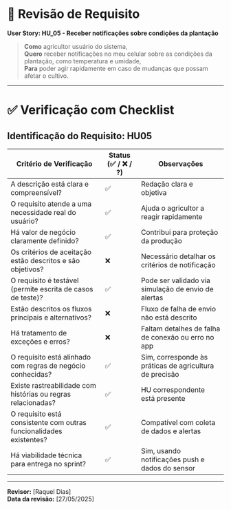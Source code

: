 # 🧪 Revisão de Requisito

**User Story: HU_05 - Receber notificações sobre condições da plantação**

> **Como** agricultor usuário do sistema,  
> **Quero** receber notificações no meu celular sobre as condições da plantação, como temperatura e umidade,  
> **Para** poder agir rapidamente em caso de mudanças que possam afetar o cultivo.

---

# ✅  Verificação com Checklist

**Identificação do Requisito:** HU05
--------------------------------------------------------------------------------------------------------------
| Critério de Verificação                                              | Status (✅ / ❌ / ?) | Observações |
|----------------------------------------------------------------------|-----------------------|-------------|
| A descrição está clara e compreensível?                              | ✅                    | Redação clara e objetiva |
| O requisito atende a uma necessidade real do usuário?                | ✅                    | Ajuda o agricultor a reagir rapidamente |
| Há valor de negócio claramente definido?                             | ✅                    | Contribui para proteção da produção |
| Os critérios de aceitação estão descritos e são objetivos?           | ❌                    | Necessário detalhar os critérios de notificação |
| O requisito é testável (permite escrita de casos de teste)?          | ✅                    | Pode ser validado via simulação de envio de alertas |
| Estão descritos os fluxos principais e alternativos?                 | ❌                    | Fluxo de falha de envio não está descrito |
| Há tratamento de exceções e erros?                                   | ❌                    | Faltam detalhes de falha de conexão ou erro no app |
| O requisito está alinhado com regras de negócio conhecidas?          | ✅                    | Sim, corresponde às práticas de agricultura de precisão |
| Existe rastreabilidade com histórias ou regras relacionadas?         | ✅                    | HU correspondente está presente |
| O requisito está consistente com outras funcionalidades existentes?  | ✅                    | Compatível com coleta de dados e alertas |
| Há viabilidade técnica para entrega no sprint?                       | ✅                    | Sim, usando notificações push e dados do sensor |
--------------------------------------------------------------------------------------------------------------

**Revisor:** [Raquel Dias]  
**Data da revisão:** [27/05/2025]
